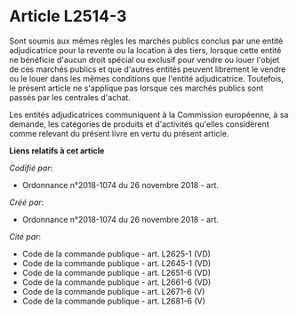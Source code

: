 # Article L2514-3

Sont soumis aux mêmes règles les marchés publics conclus par une entité adjudicatrice pour la revente ou la location à des
tiers, lorsque cette entité ne bénéficie d'aucun droit spécial ou exclusif pour vendre ou louer l'objet de ces marchés
publics et que d'autres entités peuvent librement le vendre ou le louer dans les mêmes conditions que l'entité adjudicatrice.
Toutefois, le présent article ne s'applique pas lorsque ces marchés publics sont passés par les centrales d'achat.

Les entités adjudicatrices communiquent à la Commission européenne, à sa demande, les catégories de produits et d'activités
qu'elles considèrent comme relevant du présent livre en vertu du présent article.

**Liens relatifs à cet article**

_Codifié par_:

  - Ordonnance n°2018-1074 du 26 novembre 2018 - art.

_Créé par_:

  - Ordonnance n°2018-1074 du 26 novembre 2018 - art.

_Cité par_:

  - Code de la commande publique - art. L2625-1 (VD)
  - Code de la commande publique - art. L2645-1 (VD)
  - Code de la commande publique - art. L2651-6 (VD)
  - Code de la commande publique - art. L2661-6 (VD)
  - Code de la commande publique - art. L2671-6 (V)
  - Code de la commande publique - art. L2681-6 (V)
